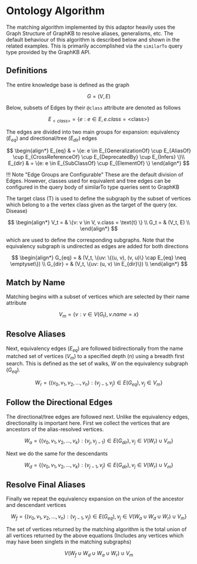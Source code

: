 # Ontology Algorithm

The matching algorithm implemented by this adaptor heavily uses the Graph Structure of GraphKB
to resolve aliases, generalisms, etc. The default behaviour of this algorithm is described below
and shown in the related examples. This is primarily accomplished via the `similarTo` query type
provided by the GraphKB API.

## Definitions

The entire knowledge base is defined as the graph

$$
G = (V, E)
$$

Below, subsets of Edges by their `@class` attribute are denoted as follows

$$
E_{<class>} = \{e: e \in E, e.class = \text{<class>} \}
$$

The edges are divided into two main groups for expansion: equivalency ($E_{eq}$)
and directional/tree ($E_{dir}$) edges

$$
\begin{align*}
    E_{eq} & = \{e: e \in E_{GeneralizationOf} \cup E_{AliasOf} \cup E_{CrossReferenceOf} \cup E_{DeprecatedBy} \cup E_{Infers} \}\\
    E_{dir} & = \{e: e \in E_{SubClassOf} \cup E_{ElementOf} \}
\end{align*}
$$

!!! Note "Edge Groups are Configurable"
    These are the default division of Edges. However, classes used for equivalent and tree edges
    can be configured in the query body of similarTo type
    queries sent to GraphKB

The target class (T) is used to define the subgraph by the subset of vertices which belong to a
the vertex class given as the target of the query (ex. Disease)

$$
\begin{align*}
    V_t = & \{v: v \in V, v.class = \text{t} \} \\
    G_t = & (V_t,  E) \\
\end{align*}
$$

which are used to define the corresponding subgraphs. Note that the equivalency subgraph
is undirected as edges are added for both directions

$$
\begin{align*}
    G_{eq} = & (V_t, \{uv: \{(u, v), (v, u)\} \cap E_{eq} \neq \emptyset\}) \\
    G_{dir} = & (V_t, \{uv: (u, v) \in E_{dir}\}) \\
\end{align*}
$$

## Match by Name

Matching begins with a subset of vertices which are selected by their name attribute

$$
\begin{equation}
V_{m} = \{v: v \in V(G_{t}), v.name = x\}
\end{equation}
$$

## Resolve Aliases

Next, equivalency edges ($E_{eq}$) are followed bidirectionally from the name matched set of vertices
($V_{m}$) to a specified depth ($n$) using a breadth first search. This is defined as the set
of walks, $W$ on the equivalency subgraph ($G_{eq}$).

$$
\begin{equation}
    W_{r} = \{(v_0, v_1, v_2, ..., v_n): (v_{j - 1}, v_{j}) \in E(G_{eq}), v_j \in V_{m} \}
\end{equation}
$$

## Follow the Directional Edges

The directional/tree edges are followed next. Unlike the equivalency edges, directionality is important here.
First we collect the vertices that are ancestors of the alias-resolved vertices.

$$
\begin{equation}
    W_{a} = \{(v_0, v_1, v_2, ..., v_{k}): (v_{j}, v_{j - 1}) \in E(G_{dir})  , v_j \in V(W_r) \cup V_{m} \}
\end{equation}
$$

Next we do the same for the descendants

$$
\begin{equation}
    W_{d} = \{(v_0, v_1, v_2, ..., v_{k}): (v_{j-1}, v_{j}) \in E(G_{dir}), v_j \in V(W_r) \cup V_{m} \}
\end{equation}
$$

## Resolve Final Aliases

Finally we repeat the equivalency expansion on the union of the ancestor and descendant vertices

$$
\begin{equation}
    W_{f} = \{(v_0, v_1, v_2, ..., v_n): (v_{j-1}, v_{j}) \in E(G_{eq}), v_j \in V(W_{a} \cup W_{d} \cup W_{r}) \cup V_{m} \}
\end{equation}
$$

The set of vertices returned by the matching algorithm is the total union of all vertices returned
by the above equations (Includes any vertices which may have been singlets in the matching subgraphs)

$$
V(W_{f} \cup W_{d} \cup W_{a} \cup W_{r}) \cup V_{m}
$$
